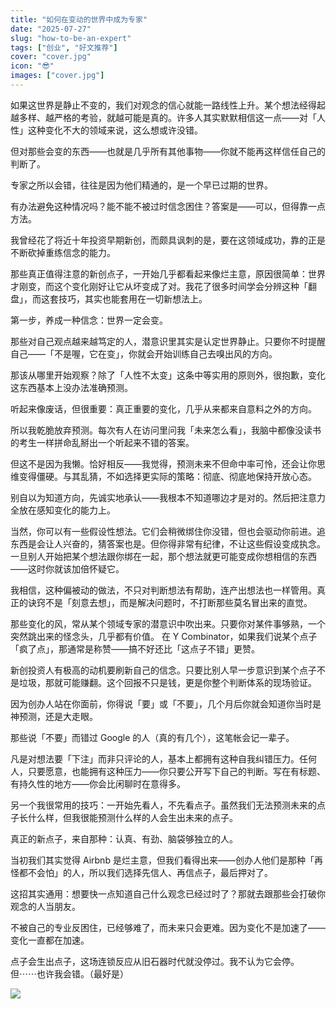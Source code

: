 ```yaml
---
title: "如何在变动的世界中成为专家"
date: "2025-07-27"
slug: "how-to-be-an-expert"
tags: ["创业", "好文推荐"]
cover: "cover.jpg"
icon: "😎"
images: ["cover.jpg"]
---
```

如果这世界是静止不变的，我们对观念的信心就能一路线性上升。某个想法经得起越多样、越严格的考验，就越可能是真的。许多人其实默默相信这一点——对「人性」这种变化不大的领域来说，这么想或许没错。



但对那些会变的东西——也就是几乎所有其他事物——你就不能再这样信任自己的判断了。



专家之所以会错，往往是因为他们精通的，是一个早已过期的世界。



有办法避免这种情况吗？能不能不被过时信念困住？答案是——可以，但得靠一点方法。



我曾经花了将近十年投资早期新创，而颇具讽刺的是，要在这领域成功，靠的正是不断砍掉重练信念的能力。



那些真正值得注意的新创点子，一开始几乎都看起来像烂主意，原因很简单：世界才刚变，而这个变化刚好让它从坏变成了对。我花了很多时间学会分辨这种「翻盘」，而这套技巧，其实也能套用在一切新想法上。



第一步，养成一种信念：世界一定会变。



那些对自己观点越来越笃定的人，潜意识里其实是认定世界静止。只要你不时提醒自己——「不是喔，它在变」，你就会开始训练自己去嗅出风的方向。



那该从哪里开始观察？除了「人性不太变」这条中等实用的原则外，很抱歉，变化这东西基本上没办法准确预测。



听起来像废话，但很重要：真正重要的变化，几乎从来都来自意料之外的方向。



所以我乾脆放弃预测。每次有人在访问里问我「未来怎么看」，我脑中都像没读书的考生一样拼命乱掰出一个听起来不错的答案。



但这不是因为我懒。恰好相反——我觉得，预测未来不但命中率可怜，还会让你思维变得僵硬。与其乱猜，不如选择更实际的策略：彻底、彻底地保持开放心态。



别自以为知道方向，先诚实地承认——我根本不知道哪边才是对的。然后把注意力全放在感知变化的能力上。



当然，你可以有一些假设性想法。它们会稍微绑住你没错，但也会驱动你前进。追东西是会让人兴奋的，猜答案也是。但你得非常有纪律，不让这些假设变成执念。
一旦别人开始把某个想法跟你绑在一起，那个想法就更可能变成你想相信的东西——这时你就该加倍怀疑它。



我相信，这种偏被动的做法，不只对判断想法有帮助，连产出想法也一样管用。真正的诀窍不是「刻意去想」，而是解决问题时，不打断那些莫名冒出来的直觉。



那些变化的风，常从某个领域专家的潜意识中吹出来。只要你对某件事够熟，一个突然跳出来的怪念头，几乎都有价值。
在 Y Combinator，如果我们说某个点子「疯了点」，那通常是称赞——搞不好还比「这点子不错」更赞。



新创投资人有极高的动机要刷新自己的信念。只要比别人早一步意识到某个点子不是垃圾，那就可能赚翻。这个回报不只是钱，更是你整个判断体系的现场验证。



因为创办人站在你面前，你得说「要」或「不要」，几个月后你就会知道你当时是神预测，还是大走眼。



那些说「不要」而错过 Google 的人（真的有几个），这笔帐会记一辈子。



凡是对想法要「下注」而非只评论的人，基本上都拥有这种自我纠错压力。任何人，只要愿意，也能拥有这种压力——你只要公开写下自己的判断。写在有标题、有持久性的地方——你会比闲聊时在意得多。



另一个我很常用的技巧：一开始先看人，不先看点子。虽然我们无法预测未来的点子长什么样，但我很能预测什么样的人会生出未来的点子。



真正的新点子，来自那种：认真、有劲、脑袋够独立的人。



当初我们其实觉得 Airbnb 是烂主意，但我们看得出来——创办人他们是那种「再怪都不会怕」的人，所以我们选择先信人、再信点子，最后押对了。



这招其实通用：想要快一点知道自己什么观念已经过时了？那就去跟那些会打破你观念的人当朋友。



不被自己的专业反困住，已经够难了，而未来只会更难。因为变化不是加速了——变化一直都在加速。



点子会生出点子，这场连锁反应从旧石器时代就没停过。我不认为它会停。
但⋯⋯也许我会错。（最好是）




![](https://prod-files-secure.s3.us-west-2.amazonaws.com/112d0858-5090-4d34-a606-b75eb8d65fd2/46476355-9cf3-4e99-9b7a-3531bc426380/1000202064.png?X-Amz-Algorithm=AWS4-HMAC-SHA256&X-Amz-Content-Sha256=UNSIGNED-PAYLOAD&X-Amz-Credential=ASIAZI2LB466QKMDVXEM%2F20251003%2Fus-west-2%2Fs3%2Faws4_request&X-Amz-Date=20251003T184207Z&X-Amz-Expires=3600&X-Amz-Security-Token=IQoJb3JpZ2luX2VjELL%2F%2F%2F%2F%2F%2F%2F%2F%2F%2FwEaCXVzLXdlc3QtMiJHMEUCIQCAyIcEIY%2Bzda0uEd0NotNE99kA0WcPovIktGbSuGQtqwIgJRzGemjr2TQ4fCfA36VzFsWqiyz2ZXdFQlFAJ1lUz9cq%2FwMISxAAGgw2Mzc0MjMxODM4MDUiDGHEhJIzDwMGDp7dJCrcAyE2cHgzm%2BXSzSFAFRXcz%2FeY0zqL7l9qCdkZ7O6vURTWqdO1rzlf51yaYMRZd%2F2ASu7dcCTI5eil0eZ0d%2FoNJ7J0ocaexpFHvH92MAIDxti1DeLRK3nBwhxOQYwPwI5RU5eJDl%2BNqzmdudgqo40eisaZ2Sqvt%2BMtCE3fF5m3gMkNzgo4Vg4fvxkav5wVci6uWKwS4cX91vbb%2B7jN3Qe1rPmDJCZiwrbcb30YQw0Ma8lfNlrwLfi%2BnP%2BmR%2FxKqxtNINSQdnO1Wztu%2FzSfX7EPMmLHRqgjFK%2BLznozz%2FCc9HQSoe%2FEMXBrHXMW0lcYt8hDRov8UjX%2BfpvNd28TFXp1uBH9OHmT32hml46JR4IQQMON1ydW5IhZJZcsqCxAFV4CJMFTJ40I%2FWmVMwST%2BxHXwkb%2BUneFitnaGjVsKq2AwtJIXC%2BkWgAQRMC0i75rkheaxMvB83eMxLc7y5yEbmMo81E%2B3dxTQ%2FR%2FWbMjqsGdmyunqEy4S%2FgwJWB52haDMOayZE0YY%2FVNh6tdpbfQxNsRLxdxa%2FCIfncQy6PqP%2FWSJz8pUk%2FD0lMssKzgR2novrpfCp9Zjp2k4fFchZfX20gYV%2FGsYK2egHT%2Bhgm9z5SfUdJVnyZ0V7o3QYHrPGAJML2ZgMcGOqUB47vDHdBqJbLHSrYCxixnfMHVHTxiou%2FfqsirZhgsVpHedCwa3Q6Bow6gj%2BIJsrNmvOir%2ByrLwmbx4PhhMzFJg%2FD7O7JvaB0yzSjxlQpYVlxuXdXSdxaIAFQE%2FHOEdM6XkqRYxdZGClkuujmJVQVbo%2FNwD5ODtTrgPVjswAGOnGWS6eagtVHMzlMmrOxXq%2BcG5buWfMXpkgJzfVP5gFTCLzVd%2Fzpy&X-Amz-Signature=a00a21a0bab75ee56891909d5da5244f2380094628807052d64bb2f995b6056b&X-Amz-SignedHeaders=host&x-amz-checksum-mode=ENABLED&x-id=GetObject)

